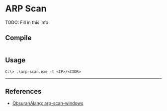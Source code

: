 # ARP Scan

TODO: Fill in this info

## Compile

```

```

## Usage

```
C:\> .\arp-scan.exe -t <IP>/<CIDR>
```

---
## References

- [QbsuranAlang: arp-scan-windows](https://github.com/QbsuranAlang/arp-scan-windows-)